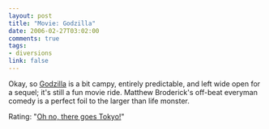 ```yaml
--- 
layout: post
title: "Movie: Godzilla"
date: 2006-02-27T03:02:00
comments: true
tags:
- diversions
link: false
---
```

Okay, so <a href="http://imdb.com/title/tt0120685/" title="Godzilla">Godzilla</a> is a bit campy, entirely predictable, and left wide open for a sequel; it's still a fun movie ride. Matthew Broderick's off-beat everyman comedy is a perfect foil to the larger than life monster.

Rating: "<a href="http://www.sing365.com/music/lyric.nsf/GODZILLA-lyrics-Blue-Oyster-Cult/439EC33DBF214DC848256A1000088535" title="Blue Oyster Cult - Godzilla lyrics">Oh no, there goes Tokyo!</a>"
